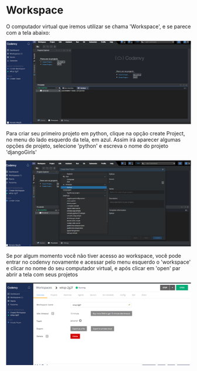 # Workspace

O computador virtual que iremos utilizar se chama 'Workspace', e se parece com a tela abaixo:

![](../.gitbook/assets/screenshot_1.png)

Para criar seu primeiro projeto em python, clique na opção create Project, no menu do lado esquerdo da tela, em azul. Assim irá aparecer algumas opções de projeto, selecione 'python' e escreva o nome do projeto 'djangoGirls'

![](../.gitbook/assets/screenshot_2.png)

Se por algum momento você não tiver acesso ao workspace, você pode entrar no codenvy novamente e acessar pelo menu esquerdo o 'workspace' e clicar no nome do seu computador virtual, e após clicar em 'open' par abrir a tela com seus projetos

![](../.gitbook/assets/screenshot_3.png)


